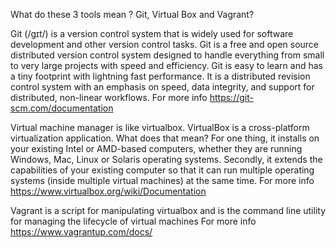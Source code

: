 What do these 3 tools mean ? Git, Virtual Box and Vagrant?

Git (/ɡɪt/) is a version control system that is widely used for software development and other version control tasks. Git is a free and open source distributed version control system designed to handle everything from small to very large projects with speed and efficiency. Git is easy to learn and has a tiny footprint with lightning fast performance. It is a distributed revision control system with an emphasis on speed, data integrity, and support for distributed, non-linear workflows.
For more info   https://git-scm.com/documentation


Virtual machine manager is like virtualbox. VirtualBox is a cross-platform virtualization application. What does that mean? For one thing, it installs on your existing Intel or AMD-based computers, whether they are running Windows, Mac, Linux or Solaris operating systems. Secondly, it extends the capabilities of your existing computer so that it can run multiple operating systems (inside multiple virtual machines) at the same time.
For more info https://www.virtualbox.org/wiki/Documentation


Vagrant is a script for manipulating virtualbox and is the command line utility for managing the lifecycle of virtual machines
For more info https://www.vagrantup.com/docs/

